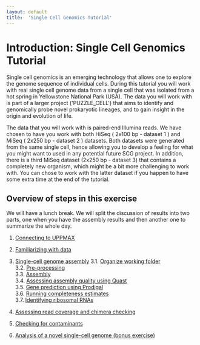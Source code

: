 ```yaml
---
layout: default
title:  'Single Cell Genomics Tutorial'
---
```


# Introduction: Single Cell Genomics Tutorial

<p>Single cell genomics is an emerging technology that allows one to explore the genome sequence of individual cells. 
During this tutorial you will work with real single cell genome data from a single cell that was isolated from a hot spring in Yellowstone National Park (USA). 
The data you will work with is part of a larger project ('PUZZLE_CELL') that aims to identify and genomically probe novel prokaryotic lineages, and to gain insight in the origin and evolution of life.  </p>
The data that you will work with is paired-end Illumina reads. 
We have chosen to have you work with both HiSeq ( 2x100 bp - dataset 1 ) and MiSeq ( 2x250 bp - dataset 2 ) datasets. 
Both datasets were generated from the same single cell, hence allowing you to develop a feeling for what you might want to used in any potential future SCG project. 
In addition, there is a third MiSeq dataset (2x250 bp - dataset 3) that contains a completely new organism, which might be a bit more challenging to work with. 
You can chose to work with the latter dataset if you happen to have some extra time at the end of the tutorial.

## Overview of steps in this exercise

We will have a lunch break. We will split the discussion of results into two parts, one when you have the assembly results and then another one to summarize the whole day. 

1. [Connecting to UPPMAX](connectToUppmax)
2. [Familiarizing with data](scg_part2)
3. [Single-cell genome assembly](scg_part3)
3.1. [Organize working folder](scg_part3_1)  
3.2. [Pre-processing](scg_part3_2)  
3.3. [Assembly](scg_part3_3)  
3.4. [Assessing assembly quality using Quast](scg_part3_4)  
3.5. [Gene prediction using Prodigal](scg_part3_5)  
3.6. [Running completeness estimates](scg_part3_5)  
3.7. [Identifying ribosomal RNAs](scg_part3_7)  

4. [Assessing read coverage and chimera checking](scg_part4)
5. [Checking for contaminants](scg_part5)
6. [Analysis of a novel single-cell genome (bonus exercise)](scg_part7)